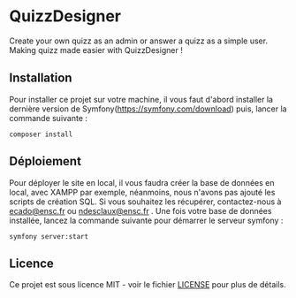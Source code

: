 # QuizzDesigner
Create your own quizz as an admin or answer a quizz as a simple user. Making quizz made easier with QuizzDesigner !

## Installation
Pour installer ce projet sur votre machine, il vous faut d'abord installer la dernière version de Symfony(https://symfony.com/download) puis, lancer la commande suivante :
```
composer install
```
## Déploiement
Pour déployer le site en local, il vous faudra créer la base de données en local, avec XAMPP par exemple, néanmoins, nous n'avons pas ajouté les scripts de création SQL. Si vous souhaitez les récupérer, contactez-nous à ecado@ensc.fr ou ndesclaux@ensc.fr .
Une fois votre base de données installée, lancez la commande suivante pour démarrer le serveur symfony :
```
symfony server:start
```
## Licence

Ce projet est sous licence MIT - voir le fichier [LICENSE](LICENSE) pour plus de détails.
